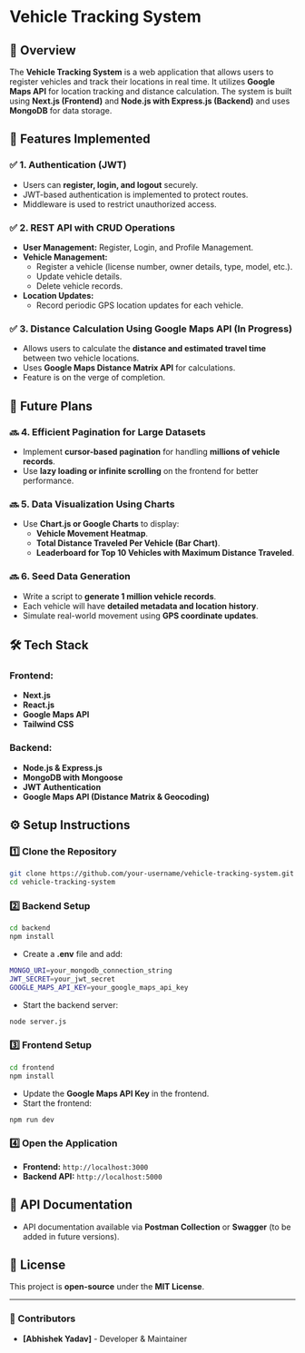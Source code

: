 # Vehicle Tracking System

## 🚀 Overview
The **Vehicle Tracking System** is a web application that allows users to register vehicles and track their locations in real time. It utilizes **Google Maps API** for location tracking and distance calculation. The system is built using **Next.js (Frontend)** and **Node.js with Express.js (Backend)** and uses **MongoDB** for data storage.

## 📌 Features Implemented
### ✅ 1. Authentication (JWT)
- Users can **register, login, and logout** securely.
- JWT-based authentication is implemented to protect routes.
- Middleware is used to restrict unauthorized access.

### ✅ 2. REST API with CRUD Operations
- **User Management:** Register, Login, and Profile Management.
- **Vehicle Management:**
  - Register a vehicle (license number, owner details, type, model, etc.).
  - Update vehicle details.
  - Delete vehicle records.
- **Location Updates:**
  - Record periodic GPS location updates for each vehicle.

### ✅ 3. Distance Calculation Using Google Maps API (In Progress)
- Allows users to calculate the **distance and estimated travel time** between two vehicle locations.
- Uses **Google Maps Distance Matrix API** for calculations.
- Feature is on the verge of completion.

## 📌 Future Plans
### 🔜 4. Efficient Pagination for Large Datasets
- Implement **cursor-based pagination** for handling **millions of vehicle records**.
- Use **lazy loading or infinite scrolling** on the frontend for better performance.

### 🔜 5. Data Visualization Using Charts
- Use **Chart.js or Google Charts** to display:
  - **Vehicle Movement Heatmap**.
  - **Total Distance Traveled Per Vehicle (Bar Chart)**.
  - **Leaderboard for Top 10 Vehicles with Maximum Distance Traveled**.

### 🔜 6. Seed Data Generation
- Write a script to **generate 1 million vehicle records**.
- Each vehicle will have **detailed metadata and location history**.
- Simulate real-world movement using **GPS coordinate updates**.

## 🛠️ Tech Stack
### Frontend:
- **Next.js**
- **React.js**
- **Google Maps API**
- **Tailwind CSS**

### Backend:
- **Node.js & Express.js**
- **MongoDB with Mongoose**
- **JWT Authentication**
- **Google Maps API (Distance Matrix & Geocoding)**

## ⚙️ Setup Instructions
### 1️⃣ Clone the Repository
```sh
git clone https://github.com/your-username/vehicle-tracking-system.git
cd vehicle-tracking-system
```

### 2️⃣ Backend Setup
```sh
cd backend
npm install
```
- Create a **.env** file and add:
```sh
MONGO_URI=your_mongodb_connection_string
JWT_SECRET=your_jwt_secret
GOOGLE_MAPS_API_KEY=your_google_maps_api_key
```
- Start the backend server:
```sh
node server.js
```

### 3️⃣ Frontend Setup
```sh
cd frontend
npm install
```
- Update the **Google Maps API Key** in the frontend.
- Start the frontend:
```sh
npm run dev
```

### 4️⃣ Open the Application
- **Frontend:** `http://localhost:3000`
- **Backend API:** `http://localhost:5000`

## 📄 API Documentation
- API documentation available via **Postman Collection** or **Swagger** (to be added in future versions).

## 📜 License
This project is **open-source** under the **MIT License**.

---
### 🌟 Contributors
- **[Abhishek Yadav]** - Developer & Maintainer

